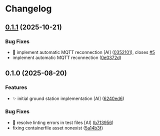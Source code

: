 # Changelog

## [0.1.1](https://github.com/stkr22/private-assistant-ground-station-py/compare/v0.1.0...v0.1.1) (2025-10-21)


### Bug Fixes

* :bug: implement automatic MQTT reconnection [AI] ([0352101](https://github.com/stkr22/private-assistant-ground-station-py/commit/0352101a19e341d9d48cbad9ec86a1bac5fa2c5a)), closes [#5](https://github.com/stkr22/private-assistant-ground-station-py/issues/5)
* implement automatic MQTT reconnection ([0e0372d](https://github.com/stkr22/private-assistant-ground-station-py/commit/0e0372d6e97f5c634aedb1415a4e67b3b156ffa8))

## 0.1.0 (2025-08-20)


### Features

* :sparkles: initial ground station implementation [AI] ([6240ed6](https://github.com/stkr22/private-assistant-ground-station-py/commit/6240ed681c7f300399507620466cef3506d6a5b6))


### Bug Fixes

* :art: resolve linting errors in test files [AI] ([b713956](https://github.com/stkr22/private-assistant-ground-station-py/commit/b7139565ad8665180374ca176917f26bc512d358))
* fixing containerfile asset nonexist ([5a14b3f](https://github.com/stkr22/private-assistant-ground-station-py/commit/5a14b3f7a02971390828ad9670ffa0e68e6eb5fc))
